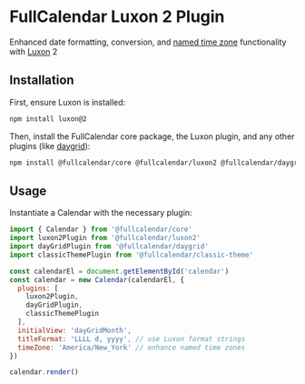 
# FullCalendar Luxon 2 Plugin

Enhanced date formatting, conversion, and [named time zone](https://fullcalendar.io/docs/timeZone#named-time-zones) functionality with [Luxon](https://moment.github.io/luxon/) 2

## Installation

First, ensure Luxon is installed:

```sh
npm install luxon@2
```

Then, install the FullCalendar core package, the Luxon plugin, and any other plugins (like [daygrid](https://fullcalendar.io/docs/month-view)):

```sh
npm install @fullcalendar/core @fullcalendar/luxon2 @fullcalendar/daygrid
```

## Usage

Instantiate a Calendar with the necessary plugin:

```js
import { Calendar } from '@fullcalendar/core'
import luxon2Plugin from '@fullcalendar/luxon2'
import dayGridPlugin from '@fullcalendar/daygrid'
import classicThemePlugin from '@fullcalendar/classic-theme'

const calendarEl = document.getElementById('calendar')
const calendar = new Calendar(calendarEl, {
  plugins: [
    luxon2Plugin,
    dayGridPlugin,
    classicThemePlugin
  ],
  initialView: 'dayGridMonth',
  titleFormat: 'LLLL d, yyyy', // use Luxon format strings
  timeZone: 'America/New_York' // enhance named time zones
})

calendar.render()
```
